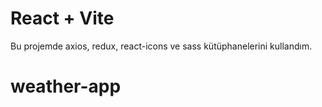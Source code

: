 # React + Vite

Bu projemde axios, redux, react-icons ve sass kütüphanelerini kullandım.

# weather-app
